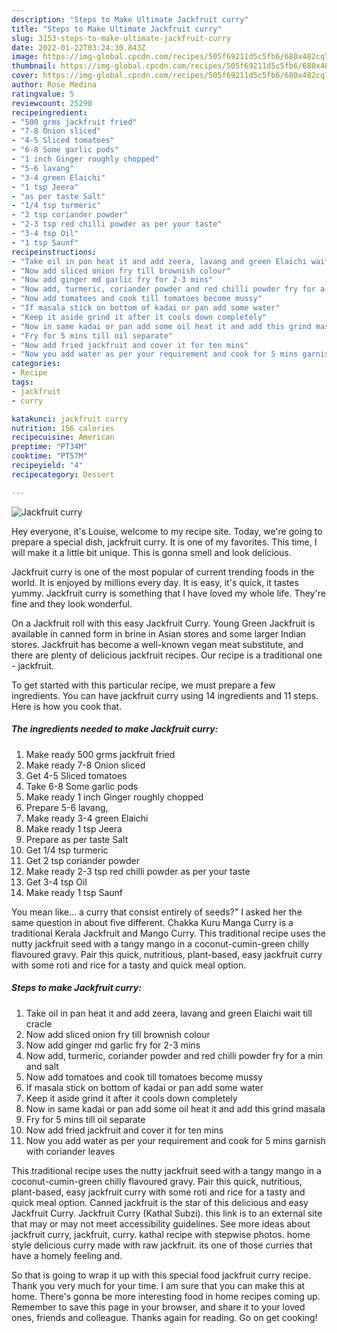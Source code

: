 ```yaml
---
description: "Steps to Make Ultimate Jackfruit curry"
title: "Steps to Make Ultimate Jackfruit curry"
slug: 3153-steps-to-make-ultimate-jackfruit-curry
date: 2022-01-22T03:24:30.843Z
image: https://img-global.cpcdn.com/recipes/505f69211d5c5fb6/680x482cq70/jackfruit-curry-recipe-main-photo.jpg
thumbnail: https://img-global.cpcdn.com/recipes/505f69211d5c5fb6/680x482cq70/jackfruit-curry-recipe-main-photo.jpg
cover: https://img-global.cpcdn.com/recipes/505f69211d5c5fb6/680x482cq70/jackfruit-curry-recipe-main-photo.jpg
author: Rose Medina
ratingvalue: 5
reviewcount: 25290
recipeingredient:
- "500 grms jackfruit fried"
- "7-8 Onion sliced"
- "4-5 Sliced tomatoes"
- "6-8 Some garlic pods"
- "1 inch Ginger roughly chopped"
- "5-6 lavang"
- "3-4 green Elaichi"
- "1 tsp Jeera"
- "as per taste Salt"
- "1/4 tsp turmeric"
- "2 tsp coriander powder"
- "2-3 tsp red chilli powder as per your taste"
- "3-4 tsp Oil"
- "1 tsp Saunf"
recipeinstructions:
- "Take oil in pan heat it and add zeera, lavang and green Elaichi wait till cracle"
- "Now add sliced onion fry till brownish colour"
- "Now add ginger md garlic fry for 2-3 mins"
- "Now add, turmeric, coriander powder and red chilli powder fry for a min and salt"
- "Now add tomatoes and cook till tomatoes become mussy"
- "If masala stick on bottom of kadai or pan add some water"
- "Keep it aside grind it after it cools down completely"
- "Now in same kadai or pan add some oil heat it and add this grind masala"
- "Fry for 5 mins till oil separate"
- "Now add fried jackfruit and cover it for ten mins"
- "Now you add water as per your requirement and cook for 5 mins garnish with coriander leaves"
categories:
- Recipe
tags:
- jackfruit
- curry

katakunci: jackfruit curry 
nutrition: 156 calories
recipecuisine: American
preptime: "PT34M"
cooktime: "PT57M"
recipeyield: "4"
recipecategory: Dessert

---
```



![Jackfruit curry](https://img-global.cpcdn.com/recipes/505f69211d5c5fb6/680x482cq70/jackfruit-curry-recipe-main-photo.jpg)

Hey everyone, it's Louise, welcome to my recipe site. Today, we're going to prepare a special dish, jackfruit curry. It is one of my favorites. This time, I will make it a little bit unique. This is gonna smell and look delicious.

Jackfruit curry is one of the most popular of current trending foods in the world. It is enjoyed by millions every day. It is easy, it's quick, it tastes yummy. Jackfruit curry is something that I have loved my whole life. They're fine and they look wonderful.

On a Jackfruit roll with this easy Jackfruit Curry. Young Green Jackfruit is available in canned form in brine in Asian stores and some larger Indian stores. Jackfruit has become a well-known vegan meat substitute, and there are plenty of delicious jackfruit recipes. Our recipe is a traditional one - jackfruit.


To get started with this particular recipe, we must prepare a few ingredients. You can have jackfruit curry using 14 ingredients and 11 steps. Here is how you cook that.

<!--inarticleads1-->

##### The ingredients needed to make Jackfruit curry:

1. Make ready 500 grms jackfruit fried
1. Make ready 7-8 Onion sliced
1. Get 4-5 Sliced tomatoes
1. Take 6-8 Some garlic pods
1. Make ready 1 inch Ginger roughly chopped
1. Prepare 5-6 lavang,
1. Make ready 3-4 green Elaichi
1. Make ready 1 tsp Jeera
1. Prepare as per taste Salt
1. Get 1/4 tsp turmeric
1. Get 2 tsp coriander powder
1. Make ready 2-3 tsp red chilli powder as per your taste
1. Get 3-4 tsp Oil
1. Make ready 1 tsp Saunf


You mean like… a curry that consist entirely of seeds?&#34; I asked her the same question in about five different. Chakka Kuru Manga Curry is a traditional Kerala Jackfruit and Mango Curry. This traditional recipe uses the nutty jackfruit seed with a tangy mango in a coconut-cumin-green chilly flavoured gravy. Pair this quick, nutritious, plant-based, easy jackfruit curry with some roti and rice for a tasty and quick meal option. 

<!--inarticleads2-->

##### Steps to make Jackfruit curry:

1. Take oil in pan heat it and add zeera, lavang and green Elaichi wait till cracle
1. Now add sliced onion fry till brownish colour
1. Now add ginger md garlic fry for 2-3 mins
1. Now add, turmeric, coriander powder and red chilli powder fry for a min and salt
1. Now add tomatoes and cook till tomatoes become mussy
1. If masala stick on bottom of kadai or pan add some water
1. Keep it aside grind it after it cools down completely
1. Now in same kadai or pan add some oil heat it and add this grind masala
1. Fry for 5 mins till oil separate
1. Now add fried jackfruit and cover it for ten mins
1. Now you add water as per your requirement and cook for 5 mins garnish with coriander leaves


This traditional recipe uses the nutty jackfruit seed with a tangy mango in a coconut-cumin-green chilly flavoured gravy. Pair this quick, nutritious, plant-based, easy jackfruit curry with some roti and rice for a tasty and quick meal option. Canned jackfruit is the star of this delicious and easy Jackfruit Curry. Jackfruit Curry (Kathal Subzi). this link is to an external site that may or may not meet accessibility guidelines. See more ideas about jackfruit curry, jackfruit, curry. kathal recipe with stepwise photos. home style delicious curry made with raw jackfruit. its one of those curries that have a homely feeling and. 

So that is going to wrap it up with this special food jackfruit curry recipe. Thank you very much for your time. I am sure that you can make this at home. There's gonna be more interesting food in home recipes coming up. Remember to save this page in your browser, and share it to your loved ones, friends and colleague. Thanks again for reading. Go on get cooking!
